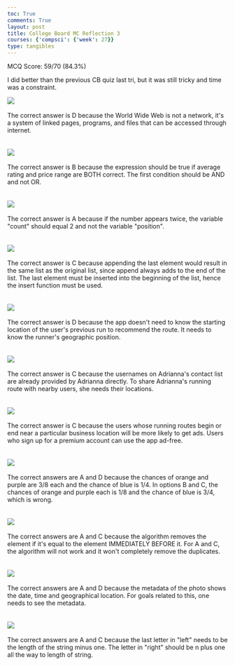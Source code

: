 ```yaml
---
toc: True
comments: True
layout: post
title: College Board MC Reflection 3
courses: {'compsci': {'week': 27}}
type: tangibles
---
```


MCQ Score: 59/70 (84.3%)

I did better than the previous CB quiz last tri, but it was still tricky and time was a constraint.

<img src="/student2/images/collegeboard3/Q4correction.png">
<br>
<br>
The correct answer is D because the World Wide Web is not a network, it's a system of linked pages, programs, and files that can be accessed through internet.
<br>
<br>
<br>
<img src="/student2/images/collegeboard3/Q47correction.png">
<br>
<br>
The correct answer is B because the expression should be true if average rating and price range are BOTH correct. The first condition should be AND and not OR.
<br>
<br>
<br>
<img src="/student2/images/collegeboard3/Q53correction.png">
<br>
<br>
The correct answer is A because if the number appears twice, the variable "count" should equal 2 and not the variable "position".
<br>
<br>
<br>
<img src="/student2/images/collegeboard3/Q55correction.png">
<br>
<br>
The correct answer is C because appending the last element would result in the same list as the original list, since append always adds to the end of the list. The last element must be inserted into the beginning of the list, hence the insert function must be used.
<br>
<br>
<br>
<img src="/student2/images/collegeboard3/Q58correction.png">
<br>
<br>
The correct answer is D because the app doesn't need to know the starting location of the user's previous run to recommend the route. It needs to know the runner's geographic position.
<br>
<br>
<br>
<img src="/student2/images/collegeboard3/Q59correction.png">
<br>
<br>
The correct answer is C because the usernames on Adrianna's contact list are already provided by Adrianna directly. To share Adrianna's running route with nearby users, she needs their locations.
<br>
<br>
<br>
<img src="/student2/images/collegeboard3/Q62correction.png">
<br>
<br>
The correct answer is C because the users whose running routes begin or end near a particular business location will be more likely to get ads. Users who sign up for a premium account can use the app ad-free.
<br>
<br>
<br>
<img src="/student2/images/collegeboard3/Q67correction.png">
<br>
<br>
The correct answers are A and D because the chances of orange and purple are 3/8 each and the chance of blue is 1/4. In options B and C, the chances of orange and purple each is 1/8 and the chance of blue is 3/4, which is wrong.
<br>
<br>
<br>
<img src="/student2/images/collegeboard3/Q68correction.png">
<br>
<br>
The correct answers are A and C because the algorithm removes the element if it's equal to the element IMMEDIATELY BEFORE it. For A and C, the algorithm will not work and it won't completely remove the duplicates.
<br>
<br>
<br>
<img src="/student2/images/collegeboard3/Q69correction.png">
<br>
<br>
The correct answers are A and D because the metadata of the photo shows the date, time and geographical location. For goals related to this, one needs to see the metadata.
<br>
<br>
<br>
<img src="/student2/images/collegeboard3/Q70correction.png">
<br>
<br>
The correct answers are A and C because the last letter in "left" needs to be the length of the string minus one. The letter in "right" should be n plus one all the way to length of string. 

<script src="https://utteranc.es/client.js"
        repo="adityasamavedam/student2"
        issue-term="pathname"
        theme="github-dark"
        crossorigin="anonymous"
        async>
</script>